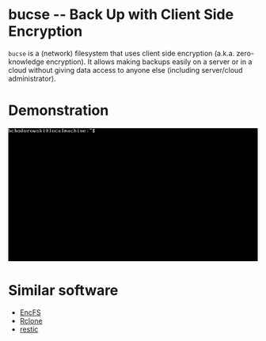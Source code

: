 # bucse -- Back Up with Client Side Encryption
`bucse` is a (network) filesystem that uses client side encryption
(a.k.a. zero-knowledge encryption). It allows making backups easily on
a server or in a cloud without giving data access to anyone else
(including server/cloud administrator).

# Demonstration
![Demonstration GIF](bucse.gif)

# Similar software
- [EncFS](https://github.com/vgough/encfs)
- [Rclone](https://github.com/rclone/rclone)
- [restic](https://github.com/restic/restic)
